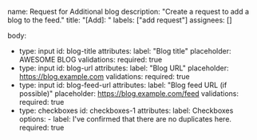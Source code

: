 name: Request for Additional blog
description: "Create a request to add a blog to the feed."
title: "[Add]: "
labels: ["add request"]
assignees: []

body:

- type: input
  id: blog-title
  attributes:
  label: "Blog title"
  placeholder: AWESOME BLOG
  validations:
  required: true
- type: input
  id: blog-url
  attributes:
  label: "Blog URL"
  placeholder: https://blog.example.com
  validations:
  required: true
- type: input
  id: blog-feed-url
  attributes:
  label: "Blog feed URL (if possible)"
  placeholder: https://blog.example.com/feed
  validations:
  required: true
- type: checkboxes
  id: checkboxes-1
  attributes:
  label: Checkboxes
  options: - label: I've confirmed that there are no duplicates here.
  required: true
